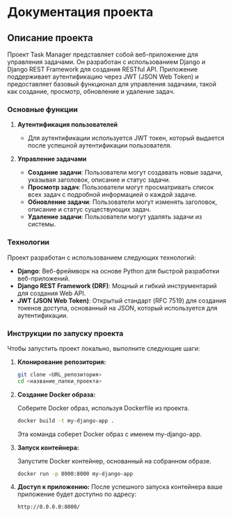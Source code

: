 # Документация проекта

## Описание проекта

Проект Task Manager представляет собой веб-приложение для управления задачами. Он разработан с использованием Django и Django REST Framework для создания RESTful API. Приложение поддерживает аутентификацию через JWT (JSON Web Token) и предоставляет базовый функционал для управления задачами, такой как создание, просмотр, обновление и удаление задач.

### Основные функции

1. **Аутентификация пользователей**
   - Для аутентификации используется JWT токен, который выдается после успешной аутентификации пользователя.

2. **Управление задачами**
   - **Создание задачи**: Пользователи могут создавать новые задачи, указывая заголовок, описание и статус задачи.
   - **Просмотр задач**: Пользователи могут просматривать список всех задач с подробной информацией о каждой задаче.
   - **Обновление задачи**: Пользователи могут изменять заголовок, описание и статус существующих задач.
   - **Удаление задачи**: Пользователи могут удалять задачи из системы.

### Технологии

Проект разработан с использованием следующих технологий:

- **Django**: Веб-фреймворк на основе Python для быстрой разработки веб-приложений.
- **Django REST Framework (DRF)**: Мощный и гибкий инструментарий для создания Web API.
- **JWT (JSON Web Token)**: Открытый стандарт (RFC 7519) для создания токенов доступа, основанный на JSON, который используется для аутентификации.

### Инструкции по запуску проекта

Чтобы запустить проект локально, выполните следующие шаги:

1. **Клонирование репозитория:**
   ```bash
   git clone <URL_репозитория>
   cd <название_папки_проекта>
   ```
2. **Создание Docker образа:**

   Соберите Docker образ, используя Dockerfile из проекта.
   ```bash
   docker build -t my-django-app .
   ```
   Эта команда соберет Docker образ с именем my-django-app.
3. **Запуск контейнера:**

   Запустите Docker контейнер, основанный на собранном образе.
   
   ```bash
   docker run -p 8000:8000 my-django-app
   ```
4. **Доступ к приложению:**
   После успешного запуска контейнера ваше приложение будет доступно по адресу:
   ```http
   http://0.0.0.0:8000/
   ```